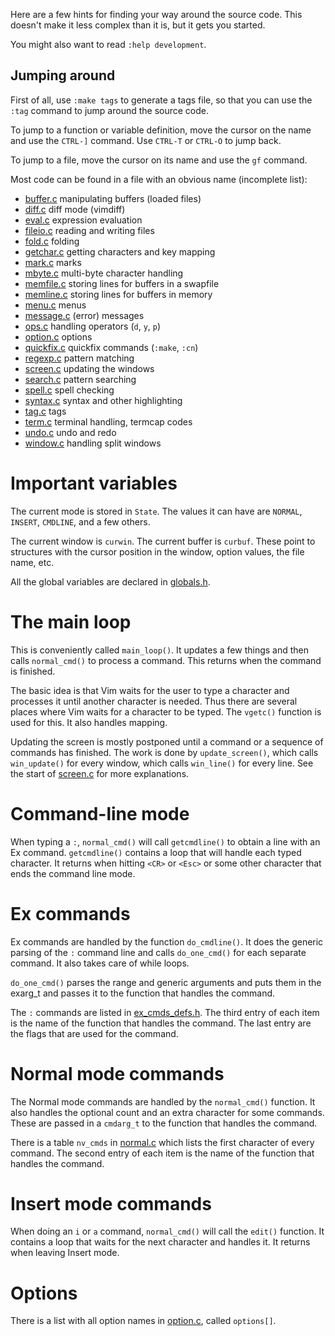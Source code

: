 Here are a few hints for finding your way around the source code.  This
doesn't make it less complex than it is, but it gets you started.

You might also want to read `:help development`.

## Jumping around

First of all, use `:make tags` to generate a tags file, so that you can use
the `:tag` command to jump around the source code.

To jump to a function or variable definition, move the cursor on the name and
use the `CTRL-]` command.  Use `CTRL-T` or `CTRL-O` to jump back.

To jump to a file, move the cursor on its name and use the `gf` command.

Most code can be found in a file with an obvious name (incomplete list):
*   [buffer.c](../blob/master/src/buffer.c)	   manipulating buffers (loaded files)
*   [diff.c](../blob/master/src/diff.c)	   diff mode (vimdiff)
*   [eval.c](../blob/master/src/eval.c)	   expression evaluation
*   [fileio.c](../blob/master/src/fileio.c)	   reading and writing files
*   [fold.c](../blob/master/src/fold.c)	   folding
*   [getchar.c](../blob/master/src/getchar.c)  getting characters and key mapping
*   [mark.c](../blob/master/src/mark.c)	   marks
*   [mbyte.c](../blob/master/src/mbyte.c)	   multi-byte character handling
*   [memfile.c](../blob/master/src/memfile.c)  storing lines for buffers in a swapfile
*   [memline.c](../blob/master/src/memline.c)  storing lines for buffers in memory
*   [menu.c](../blob/master/src/menu.c)	   menus
*   [message.c](../blob/master/src/message.c)  (error) messages
*   [ops.c](../blob/master/src/ops.c)          handling operators (`d`, `y`, `p`)
*   [option.c](../blob/master/src/option.c)	   options
*   [quickfix.c](../blob/master/src/quickfix.c) quickfix commands (`:make`, `:cn`)
*   [regexp.c](../blob/master/src/regexp.c)	   pattern matching
*   [screen.c](../blob/master/src/screen.c)	   updating the windows
*   [search.c](../blob/master/src/search.c)	   pattern searching
*   [spell.c](../blob/master/src/spell.c)	   spell checking
*   [syntax.c](../blob/master/src/syntax.c)	   syntax and other highlighting
*   [tag.c](../blob/master/src/tag.c)	   tags
*   [term.c](../blob/master/src/term.c)	   terminal handling, termcap codes
*   [undo.c](../blob/master/src/undo.c)	   undo and redo
*   [window.c](../blob/master/src/window.c)	   handling split windows
	

# Important variables

The current mode is stored in `State`.  The values it can have are `NORMAL`,
`INSERT`, `CMDLINE`, and a few others.

The current window is `curwin`.  The current buffer is `curbuf`.  These point
to structures with the cursor position in the window, option values, the file
name, etc.

All the global variables are declared in [globals.h](../blob/master/src/globals.h).


# The main loop

This is conveniently called `main_loop()`.  It updates a few things and then
calls `normal_cmd()` to process a command.  This returns when the command is
finished.

The basic idea is that Vim waits for the user to type a character and
processes it until another character is needed.  Thus there are several places
where Vim waits for a character to be typed.  The `vgetc()` function is used for
this.  It also handles mapping.

Updating the screen is mostly postponed until a command or a sequence of
commands has finished.  The work is done by `update_screen()`, which calls
`win_update()` for every window, which calls `win_line()` for every line.
See the start of [screen.c](../blob/master/src/screen.c) for more explanations.


# Command-line mode

When typing a `:`, `normal_cmd()` will call `getcmdline()` to obtain a line with
an Ex command.  `getcmdline()` contains a loop that will handle each typed
character.  It returns when hitting `<CR>` or `<Esc>` or some other character that
ends the command line mode.


# Ex commands

Ex commands are handled by the function `do_cmdline()`.  It does the generic
parsing of the `:` command line and calls `do_one_cmd()` for each separate
command.  It also takes care of while loops.

`do_one_cmd()` parses the range and generic arguments and puts them in the
exarg_t and passes it to the function that handles the command.

The `:` commands are listed in [ex_cmds_defs.h](../blob/master/src/ex_cmds_defs.h). 
The third entry of each item is the
name of the function that handles the command.  The last entry are the flags
that are used for the command.


# Normal mode commands

The Normal mode commands are handled by the `normal_cmd()` function.  It also
handles the optional count and an extra character for some commands.  These
are passed in a `cmdarg_t` to the function that handles the command.

There is a table `nv_cmds` in [normal.c](../blob/master/src/normal.c) which 
lists the first character of every
command.  The second entry of each item is the name of the function that
handles the command.


# Insert mode commands

When doing an `i` or `a` command, `normal_cmd()` will call the `edit()` function.
It contains a loop that waits for the next character and handles it.  It
returns when leaving Insert mode.


# Options

There is a list with all option names in [option.c](../blob/master/src/option.c),
called `options[]`.